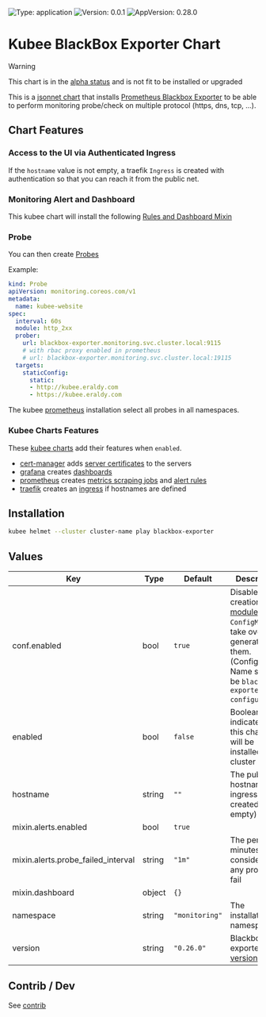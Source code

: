 

[//]: # (README.md generated by gotmpl. DO NOT EDIT.)

![Type: application](https://img.shields.io/badge/Type-application-informational?style=flat-square) ![Version: 0.0.1](https://img.shields.io/badge/Version-0.0.1-informational?style=flat-square) ![AppVersion: 0.28.0](https://img.shields.io/badge/AppVersion-0.28.0-informational?style=flat-square)

# Kubee BlackBox Exporter Chart

> [!WARNING]
> This chart is in the [alpha status](https://github.com/EraldyHq/kubee/blob/main/docs/site/kubee-helmet-chart.md#status) and is not fit to be installed or upgraded

This is a [jsonnet chart](https://github.com/EraldyHq/kubee/blob/main/docs/site/jsonnet-chart.md) that installs
[Prometheus Blackbox Exporter](https://github.com/prometheus/blackbox_exporter)
to be able to perform monitoring probe/check on multiple protocol (https, dns, tcp, ...).

## Chart Features

### Access to the UI via Authenticated Ingress

If the `hostname` value is not empty, a traefik `Ingress` is created with authentication
so that you can reach it from the public net.

### Monitoring Alert and Dashboard

This kubee chart will install the following [Rules and Dashboard Mixin](https://monitoring.mixins.dev/blackbox_exporter/)

### Probe

You can then create [Probes](https://prometheus-operator.dev/docs/api-reference/api/#monitoring.coreos.com/v1.Probe)

Example:
```yaml
kind: Probe
apiVersion: monitoring.coreos.com/v1
metadata:
  name: kubee-website
spec:
  interval: 60s
  module: http_2xx
  prober:
    url: blackbox-exporter.monitoring.svc.cluster.local:9115
    # with rbac proxy enabled in prometheus
    # url: blackbox-exporter.monitoring.svc.cluster.local:19115
  targets:
    staticConfig:
      static:
      - http://kubee.eraldy.com
      - https://kubee.eraldy.com
```

The kubee [prometheus](https://github.com/EraldyHq/kubee/blob/main/charts/prometheus/README.md) installation select
all probes in all namespaces.

### Kubee Charts Features

  These [kubee charts](https://github.com/EraldyHq/kubee/blob/main/docs/site/kubee-helmet-chart.md) add their features when `enabled`.

* [cert-manager](https://github.com/EraldyHq/kubee/blob/main/charts/cert-manager/README.md) adds [server certificates](https://cert-manager.io/docs/usage/certificate/) to the servers
* [grafana](https://github.com/EraldyHq/kubee/blob/main/charts/grafana/README.md) creates [dashboards](https://grafana.com/grafana/dashboards/)
* [prometheus](https://github.com/EraldyHq/kubee/blob/main/charts/prometheus/README.md) creates [metrics scraping jobs](https://prometheus.io/docs/concepts/jobs_instances/) and [alert rules](https://prometheus.io/docs/prometheus/latest/configuration/alerting_rules/)
* [traefik](https://github.com/EraldyHq/kubee/blob/main/charts/traefik/README.md) creates an [ingress](https://kubernetes.io/docs/concepts/services-networking/ingress/) if hostnames are defined

## Installation

```bash
kubee helmet --cluster cluster-name play blackbox-exporter
```

## Values

| Key | Type | Default | Description |
|-----|------|---------|-------------|
| conf.enabled | bool | `true` | Disable the creation of the [modules](https://github.com/prometheus/blackbox_exporter/blob/master/CONFIGURATION.md) `ConfigMap` to take over and generate them. (Configmap Name should be `blackbox-exporter-configuration`) |
| enabled | bool | `false` | Boolean to indicate that this chart is or will be installed in the cluster |
| hostname | string | `""` | The public hostname (an ingress is created if not empty) |
| mixin.alerts.enabled | bool | `true` |  |
| mixin.alerts.probe_failed_interval | string | `"1m"` | The period in minutes to consider for any probe to fail |
| mixin.dashboard | object | `{}` |  |
| namespace | string | `"monitoring"` | The installation namespace |
| version | string | `"0.26.0"` | Blackbox exporter [version](https://github.com/prometheus/blackbox_exporter/releases) |

## Contrib / Dev

See [contrib](contrib/contrib.md)

